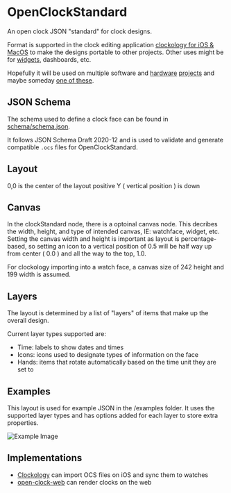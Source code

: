# OpenClockStandard
An open clock JSON "standard" for clock designs.  

Format is supported in the clock editing application [clockology for iOS & MacOS](https://clockologyapp.com/) to make the designs portable to other projects.  Other uses might be for [widgets](https://widgetyapp.com/), dashboards, etc. 

Hopefully it will be used on multiple software and [hardware](https://github.com/sqfmi/Watchy) [projects](https://github.com/wiz78/WeatherClock) and maybe someday [one of these](https://github.com/Open-Smartwatch/open-smartwatch.github.io).

## JSON Schema

The schema used to define a clock face can be found in [schema/schema.json](schema/schema.json).

It follows JSON Schema Draft 2020-12 and is used to validate and generate compatible `.ocs` files for OpenClockStandard.

## Layout

0,0 is the center of the layout
positive Y ( vertical position ) is down

## Canvas

In the clockStandard node, there is a optoinal canvas node.  This decribes the width, height, and type of intended canvas, IE: watchface, widget, etc.  Setting the canvas width and height is important as layout is percentage-based, so setting an icon to a vertical position of 0.5 will be half way up from center ( 0.0 ) and all the way to the top, 1.0.

For clockology importing into a watch face, a canvas size of 242 height and 199 width is assumed.

## Layers

The layout is determined by a list of "layers" of items that make up the overall design.  

Current layer types supported are:
* Time: labels to show dates and times
* Icons: icons used to designate types of information on the face
* Hands: items that rotate automatically based on the time unit they are set to

## Examples

This layout is used for example JSON in the /examples folder.  It uses the supported layer types and has options added for each layer to store extra properties.

![Example Image](images/Examples.JPG)


## Implementations

* [Clockology](https://clockologyapp.com/) can import OCS files on iOS and sync them to watches
* [open-clock-web](https://github.com/mlc/open-clock-web/) can render clocks on the web

